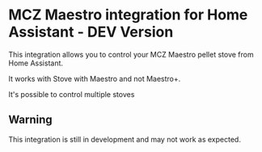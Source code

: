 # MCZ Maestro integration for Home Assistant - DEV Version

This integration allows you to control your MCZ Maestro pellet stove from Home Assistant.

It works with Stove with Maestro and not Maestro+.

It's possible to control multiple stoves

## Warning

This integration is still in development and may not work as expected.
